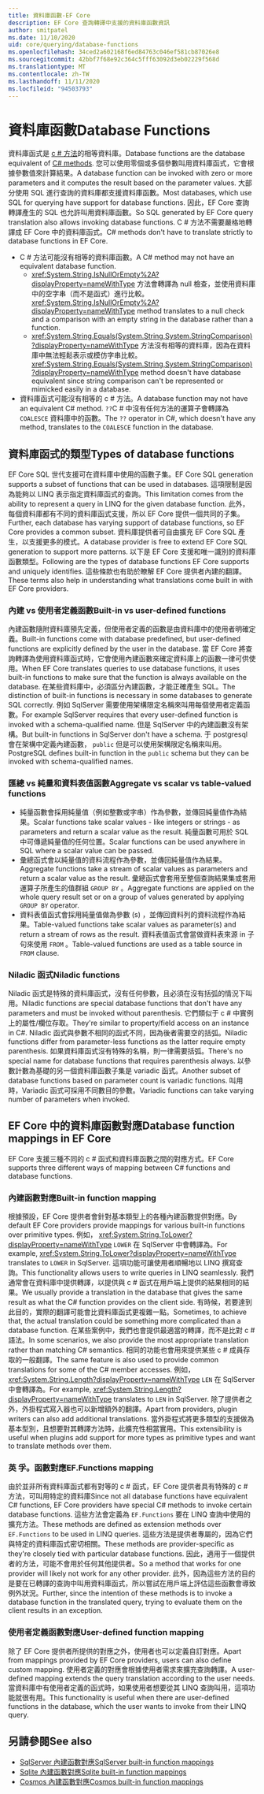 ```yaml
---
title: 資料庫函數-EF Core
description: EF Core 查詢轉譯中支援的資料庫函數資訊
author: smitpatel
ms.date: 11/10/2020
uid: core/querying/database-functions
ms.openlocfilehash: 34ced2a602168f6ed84763c046ef581cb87026e8
ms.sourcegitcommit: 42bbf7f68e92c364c5fff63092d3eb02229f568d
ms.translationtype: MT
ms.contentlocale: zh-TW
ms.lasthandoff: 11/11/2020
ms.locfileid: "94503793"
---
```

# <a name="database-functions"></a><span data-ttu-id="bc4e7-103">資料庫函數</span><span class="sxs-lookup"><span data-stu-id="bc4e7-103">Database Functions</span></span>

<span data-ttu-id="bc4e7-104">資料庫函式是 [c # 方法](/dotnet/csharp/programming-guide/classes-and-structs/methods)的相等資料庫。</span><span class="sxs-lookup"><span data-stu-id="bc4e7-104">Database functions are the database equivalent of [C# methods](/dotnet/csharp/programming-guide/classes-and-structs/methods).</span></span> <span data-ttu-id="bc4e7-105">您可以使用零個或多個參數叫用資料庫函式，它會根據參數值來計算結果。</span><span class="sxs-lookup"><span data-stu-id="bc4e7-105">A database function can be invoked with zero or more parameters and it computes the result based on the parameter values.</span></span> <span data-ttu-id="bc4e7-106">大部分使用 SQL 進行查詢的資料庫都支援資料庫函數。</span><span class="sxs-lookup"><span data-stu-id="bc4e7-106">Most databases, which use SQL for querying have support for database functions.</span></span> <span data-ttu-id="bc4e7-107">因此，EF Core 查詢轉譯產生的 SQL 也允許叫用資料庫函數。</span><span class="sxs-lookup"><span data-stu-id="bc4e7-107">So SQL generated by EF Core query translation also allows invoking database functions.</span></span> <span data-ttu-id="bc4e7-108">C # 方法不需要嚴格地轉譯成 EF Core 中的資料庫函式。</span><span class="sxs-lookup"><span data-stu-id="bc4e7-108">C# methods don't have to translate strictly to database functions in EF Core.</span></span>

- <span data-ttu-id="bc4e7-109">C # 方法可能沒有相等的資料庫函數。</span><span class="sxs-lookup"><span data-stu-id="bc4e7-109">A C# method may not have an equivalent database function.</span></span>
  - <span data-ttu-id="bc4e7-110"><xref:System.String.IsNullOrEmpty%2A?displayProperty=nameWithType> 方法會轉譯為 null 檢查，並使用資料庫中的空字串（而不是函式）進行比較。</span><span class="sxs-lookup"><span data-stu-id="bc4e7-110"><xref:System.String.IsNullOrEmpty%2A?displayProperty=nameWithType> method translates to a null check and a comparison with an empty string in the database rather than a function.</span></span>
  - <span data-ttu-id="bc4e7-111"><xref:System.String.Equals(System.String,System.StringComparison)?displayProperty=nameWithType> 方法沒有相等的資料庫，因為在資料庫中無法輕鬆表示或模仿字串比較。</span><span class="sxs-lookup"><span data-stu-id="bc4e7-111"><xref:System.String.Equals(System.String,System.StringComparison)?displayProperty=nameWithType> method doesn't have database equivalent since string comparison can't be represented or mimicked easily in a database.</span></span>
- <span data-ttu-id="bc4e7-112">資料庫函式可能沒有相等的 c # 方法。</span><span class="sxs-lookup"><span data-stu-id="bc4e7-112">A database function may not have an equivalent C# method.</span></span> <span data-ttu-id="bc4e7-113">`??`C # 中沒有任何方法的運算子會轉譯為 `COALESCE` 資料庫中的函數。</span><span class="sxs-lookup"><span data-stu-id="bc4e7-113">The `??` operator in C#, which doesn't have any method, translates to the `COALESCE` function in the database.</span></span>

## <a name="types-of-database-functions"></a><span data-ttu-id="bc4e7-114">資料庫函式的類型</span><span class="sxs-lookup"><span data-stu-id="bc4e7-114">Types of database functions</span></span>

<span data-ttu-id="bc4e7-115">EF Core SQL 世代支援可在資料庫中使用的函數子集。</span><span class="sxs-lookup"><span data-stu-id="bc4e7-115">EF Core SQL generation supports a subset of functions that can be used in databases.</span></span> <span data-ttu-id="bc4e7-116">這項限制是因為能夠以 LINQ 表示指定資料庫函式的查詢。</span><span class="sxs-lookup"><span data-stu-id="bc4e7-116">This limitation comes from the ability to represent a query in LINQ for the given database function.</span></span> <span data-ttu-id="bc4e7-117">此外，每個資料庫都有不同的資料庫函式支援，所以 EF Core 提供一個共同的子集。</span><span class="sxs-lookup"><span data-stu-id="bc4e7-117">Further, each database has varying support of database functions, so EF Core provides a common subset.</span></span> <span data-ttu-id="bc4e7-118">資料庫提供者可自由擴充 EF Core SQL 產生，以支援更多的模式。</span><span class="sxs-lookup"><span data-stu-id="bc4e7-118">A database provider is free to extend EF Core SQL generation to support more patterns.</span></span> <span data-ttu-id="bc4e7-119">以下是 EF Core 支援和唯一識別的資料庫函數類型。</span><span class="sxs-lookup"><span data-stu-id="bc4e7-119">Following are the types of database functions EF Core supports and uniquely identifies.</span></span> <span data-ttu-id="bc4e7-120">這些條款也有助於瞭解 EF Core 提供者內建的翻譯。</span><span class="sxs-lookup"><span data-stu-id="bc4e7-120">These terms also help in understanding what translations come built in with EF Core providers.</span></span>

### <a name="built-in-vs-user-defined-functions"></a><span data-ttu-id="bc4e7-121">內建 vs 使用者定義函數</span><span class="sxs-lookup"><span data-stu-id="bc4e7-121">Built-in vs user-defined functions</span></span>

<span data-ttu-id="bc4e7-122">內建函數隨附資料庫預先定義，但使用者定義的函數是由資料庫中的使用者明確定義。</span><span class="sxs-lookup"><span data-stu-id="bc4e7-122">Built-in functions come with database predefined, but user-defined functions are explicitly defined by the user in the database.</span></span> <span data-ttu-id="bc4e7-123">當 EF Core 將查詢轉譯為使用資料庫函式時，它會使用內建函數來確定資料庫上的函數一律可供使用。</span><span class="sxs-lookup"><span data-stu-id="bc4e7-123">When EF Core translates queries to use database functions, it uses built-in functions to make sure that the function is always available on the database.</span></span> <span data-ttu-id="bc4e7-124">在某些資料庫中，必須區分內建函數，才能正確產生 SQL。</span><span class="sxs-lookup"><span data-stu-id="bc4e7-124">The distinction of built-in functions is necessary in some databases to generate SQL correctly.</span></span> <span data-ttu-id="bc4e7-125">例如 SqlServer 需要使用架構限定名稱來叫用每個使用者定義函數。</span><span class="sxs-lookup"><span data-stu-id="bc4e7-125">For example SqlServer requires that every user-defined function is invoked with a schema-qualified name.</span></span> <span data-ttu-id="bc4e7-126">但是 SqlServer 中的內建函數沒有架構。</span><span class="sxs-lookup"><span data-stu-id="bc4e7-126">But built-in functions in SqlServer don't have a schema.</span></span> <span data-ttu-id="bc4e7-127">于 postgresql 會在架構中定義內建函數， `public` 但是可以使用架構限定名稱來叫用。</span><span class="sxs-lookup"><span data-stu-id="bc4e7-127">PostgreSQL defines built-in function in the `public` schema but they can be invoked with schema-qualified names.</span></span>

### <a name="aggregate-vs-scalar-vs-table-valued-functions"></a><span data-ttu-id="bc4e7-128">匯總 vs 純量和資料表值函數</span><span class="sxs-lookup"><span data-stu-id="bc4e7-128">Aggregate vs scalar vs table-valued functions</span></span>

- <span data-ttu-id="bc4e7-129">純量函數會採用純量值（例如整數或字串）作為參數，並傳回純量值作為結果。</span><span class="sxs-lookup"><span data-stu-id="bc4e7-129">Scalar functions take scalar values - like integers or strings - as parameters and return a scalar value as the result.</span></span> <span data-ttu-id="bc4e7-130">純量函數可用於 SQL 中可傳遞純量值的任何位置。</span><span class="sxs-lookup"><span data-stu-id="bc4e7-130">Scalar functions can be used anywhere in SQL where a scalar value can be passed.</span></span>
- <span data-ttu-id="bc4e7-131">彙總函式會以純量值的資料流程作為參數，並傳回純量值作為結果。</span><span class="sxs-lookup"><span data-stu-id="bc4e7-131">Aggregate functions take a stream of scalar values as parameters and return a scalar value as the result.</span></span> <span data-ttu-id="bc4e7-132">彙總函式會套用至整個查詢結果集或套用運算子所產生的值群組 `GROUP BY` 。</span><span class="sxs-lookup"><span data-stu-id="bc4e7-132">Aggregate functions are applied on the whole query result set or on a group of values generated by applying `GROUP BY` operator.</span></span>
- <span data-ttu-id="bc4e7-133">資料表值函式會採用純量值做為參數 (s) ，並傳回資料列的資料流程作為結果。</span><span class="sxs-lookup"><span data-stu-id="bc4e7-133">Table-valued functions take scalar values as parameter(s) and return a stream of rows as the result.</span></span> <span data-ttu-id="bc4e7-134">資料表值函式會當做資料表來源 in 子句來使用 `FROM` 。</span><span class="sxs-lookup"><span data-stu-id="bc4e7-134">Table-valued functions are used as a table source in `FROM` clause.</span></span>

### <a name="niladic-functions"></a><span data-ttu-id="bc4e7-135">Niladic 函式</span><span class="sxs-lookup"><span data-stu-id="bc4e7-135">Niladic functions</span></span>

<span data-ttu-id="bc4e7-136">Niladic 函式是特殊的資料庫函式，沒有任何參數，且必須在沒有括弧的情況下叫用。</span><span class="sxs-lookup"><span data-stu-id="bc4e7-136">Niladic functions are special database functions that don't have any parameters and must be invoked without parenthesis.</span></span> <span data-ttu-id="bc4e7-137">它們類似于 c # 中實例上的屬性/欄位存取。</span><span class="sxs-lookup"><span data-stu-id="bc4e7-137">They're similar to property/field access on an instance in C#.</span></span> <span data-ttu-id="bc4e7-138">Niladic 函式與參數不相同的函式不同，因為後者需要空的括弧。</span><span class="sxs-lookup"><span data-stu-id="bc4e7-138">Niladic functions differ from parameter-less functions as the latter require empty parenthesis.</span></span> <span data-ttu-id="bc4e7-139">如果資料庫函式沒有特殊的名稱，則一律需要括弧。</span><span class="sxs-lookup"><span data-stu-id="bc4e7-139">There's no special name for database functions that requires parenthesis always.</span></span> <span data-ttu-id="bc4e7-140">以參數計數為基礎的另一個資料庫函數子集是 variadic 函式。</span><span class="sxs-lookup"><span data-stu-id="bc4e7-140">Another subset of database functions based on parameter count is variadic functions.</span></span> <span data-ttu-id="bc4e7-141">叫用時，Variadic 函式可採用不同數目的參數。</span><span class="sxs-lookup"><span data-stu-id="bc4e7-141">Variadic functions can take varying number of parameters when invoked.</span></span>

## <a name="database-function-mappings-in-ef-core"></a><span data-ttu-id="bc4e7-142">EF Core 中的資料庫函數對應</span><span class="sxs-lookup"><span data-stu-id="bc4e7-142">Database function mappings in EF Core</span></span>

<span data-ttu-id="bc4e7-143">EF Core 支援三種不同的 c # 函式和資料庫函數之間的對應方式。</span><span class="sxs-lookup"><span data-stu-id="bc4e7-143">EF Core supports three different ways of mapping between C# functions and database functions.</span></span>

### <a name="built-in-function-mapping"></a><span data-ttu-id="bc4e7-144">內建函數對應</span><span class="sxs-lookup"><span data-stu-id="bc4e7-144">Built-in function mapping</span></span>

<span data-ttu-id="bc4e7-145">根據預設，EF Core 提供者會針對基本類型上的各種內建函數提供對應。</span><span class="sxs-lookup"><span data-stu-id="bc4e7-145">By default EF Core providers provide mappings for various built-in functions over primitive types.</span></span> <span data-ttu-id="bc4e7-146">例如， <xref:System.String.ToLower?displayProperty=nameWithType> `LOWER` 在 SqlServer 中會轉譯為。</span><span class="sxs-lookup"><span data-stu-id="bc4e7-146">For example, <xref:System.String.ToLower?displayProperty=nameWithType> translates to `LOWER` in SqlServer.</span></span> <span data-ttu-id="bc4e7-147">這項功能可讓使用者順暢地以 LINQ 撰寫查詢。</span><span class="sxs-lookup"><span data-stu-id="bc4e7-147">This functionality allows users to write queries in LINQ seamlessly.</span></span> <span data-ttu-id="bc4e7-148">我們通常會在資料庫中提供轉譯，以提供與 c # 函式在用戶端上提供的結果相同的結果。</span><span class="sxs-lookup"><span data-stu-id="bc4e7-148">We usually provide a translation in the database that gives the same result as what the C# function provides on the client side.</span></span> <span data-ttu-id="bc4e7-149">有時候，若要達到此目的，實際的翻譯可能會比資料庫函式更複雜一點。</span><span class="sxs-lookup"><span data-stu-id="bc4e7-149">Sometimes, to achieve that, the actual translation could be something more complicated than a database function.</span></span> <span data-ttu-id="bc4e7-150">在某些案例中，我們也會提供最適當的轉譯，而不是比對 c # 語法。</span><span class="sxs-lookup"><span data-stu-id="bc4e7-150">In some scenarios, we also provide the most appropriate translation rather than matching C# semantics.</span></span> <span data-ttu-id="bc4e7-151">相同的功能也會用來提供某些 c # 成員存取的一般翻譯。</span><span class="sxs-lookup"><span data-stu-id="bc4e7-151">The same feature is also used to provide common translations for some of the C# member accesses.</span></span> <span data-ttu-id="bc4e7-152">例如， <xref:System.String.Length?displayProperty=nameWithType> `LEN` 在 SqlServer 中會轉譯為。</span><span class="sxs-lookup"><span data-stu-id="bc4e7-152">For example, <xref:System.String.Length?displayProperty=nameWithType> translates to `LEN` in SqlServer.</span></span> <span data-ttu-id="bc4e7-153">除了提供者之外，外掛程式寫入器也可以新增額外的翻譯。</span><span class="sxs-lookup"><span data-stu-id="bc4e7-153">Apart from providers, plugin writers can also add additional translations.</span></span> <span data-ttu-id="bc4e7-154">當外掛程式將更多類型的支援做為基本型別，且想要對其轉譯方法時，此擴充性相當實用。</span><span class="sxs-lookup"><span data-stu-id="bc4e7-154">This extensibility is useful when plugins add support for more types as primitive types and want to translate methods over them.</span></span>

### <a name="effunctions-mapping"></a><span data-ttu-id="bc4e7-155">英 孚。函數對應</span><span class="sxs-lookup"><span data-stu-id="bc4e7-155">EF.Functions mapping</span></span>

<span data-ttu-id="bc4e7-156">由於並非所有資料庫函式都有對等的 c # 函式，EF Core 提供者具有特殊的 c # 方法，可叫用特定的資料庫</span><span class="sxs-lookup"><span data-stu-id="bc4e7-156">Since not all database functions have equivalent C# functions, EF Core providers have special C# methods to invoke certain database functions.</span></span> <span data-ttu-id="bc4e7-157">這些方法會定義為 `EF.Functions` 要在 LINQ 查詢中使用的擴充方法。</span><span class="sxs-lookup"><span data-stu-id="bc4e7-157">These methods are defined as extension methods over `EF.Functions` to be used in LINQ queries.</span></span> <span data-ttu-id="bc4e7-158">這些方法是提供者專屬的，因為它們與特定的資料庫函式密切相關。</span><span class="sxs-lookup"><span data-stu-id="bc4e7-158">These methods are provider-specific as they're closely tied with particular database functions.</span></span> <span data-ttu-id="bc4e7-159">因此，適用于一個提供者的方法，可能不會用於任何其他提供者。</span><span class="sxs-lookup"><span data-stu-id="bc4e7-159">So a method that works for one provider will likely not work for any other provider.</span></span> <span data-ttu-id="bc4e7-160">此外，因為這些方法的目的是要在已轉譯的查詢中叫用資料庫函式，所以嘗試在用戶端上評估這些函數會導致例外狀況。</span><span class="sxs-lookup"><span data-stu-id="bc4e7-160">Further, since the intention of these methods is to invoke a database function in the translated query, trying to evaluate them on the client results in an exception.</span></span>

### <a name="user-defined-function-mapping"></a><span data-ttu-id="bc4e7-161">使用者定義函數對應</span><span class="sxs-lookup"><span data-stu-id="bc4e7-161">User-defined function mapping</span></span>

<span data-ttu-id="bc4e7-162">除了 EF Core 提供者所提供的對應之外，使用者也可以定義自訂對應。</span><span class="sxs-lookup"><span data-stu-id="bc4e7-162">Apart from mappings provided by EF Core providers, users can also define custom mapping.</span></span> <span data-ttu-id="bc4e7-163">使用者定義的對應會根據使用者需求來擴充查詢轉譯。</span><span class="sxs-lookup"><span data-stu-id="bc4e7-163">A user-defined mapping extends the query translation according to the user needs.</span></span> <span data-ttu-id="bc4e7-164">當資料庫中有使用者定義的函式時，如果使用者想要從其 LINQ 查詢叫用，這項功能就很有用。</span><span class="sxs-lookup"><span data-stu-id="bc4e7-164">This functionality is useful when there are user-defined functions in the database, which the user wants to invoke from their LINQ query.</span></span>

## <a name="see-also"></a><span data-ttu-id="bc4e7-165">另請參閱</span><span class="sxs-lookup"><span data-stu-id="bc4e7-165">See also</span></span>

- [<span data-ttu-id="bc4e7-166">SqlServer 內建函數對應</span><span class="sxs-lookup"><span data-stu-id="bc4e7-166">SqlServer built-in function mappings</span></span>](xref:core/providers/sql-server/functions)
- [<span data-ttu-id="bc4e7-167">Sqlite 內建函數對應</span><span class="sxs-lookup"><span data-stu-id="bc4e7-167">Sqlite built-in function mappings</span></span>](xref:core/providers/sqlite/functions)
- [<span data-ttu-id="bc4e7-168">Cosmos 內建函數對應</span><span class="sxs-lookup"><span data-stu-id="bc4e7-168">Cosmos built-in function mappings</span></span>](xref:core/providers/cosmos/functions)
